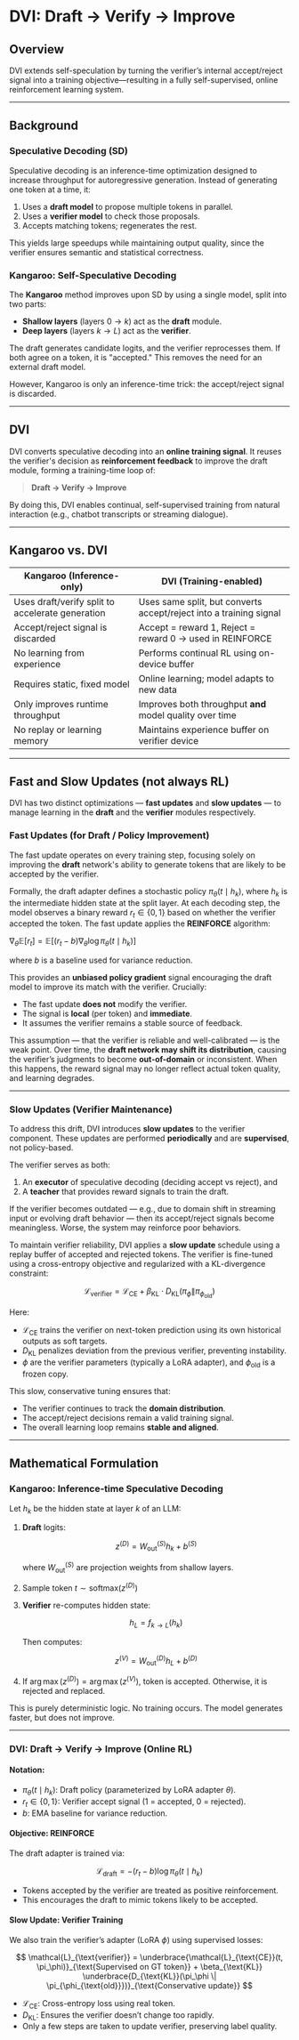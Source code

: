 # DVI: Draft → Verify → Improve

## Overview

DVI extends self-speculation by turning the verifier’s internal accept/reject signal into a training objective—resulting in a fully self-supervised, online reinforcement learning system.

---

## Background

### Speculative Decoding (SD)

Speculative decoding is an inference-time optimization designed to increase throughput for autoregressive generation. Instead of generating one token at a time, it:

1. Uses a **draft model** to propose multiple tokens in parallel.
2. Uses a **verifier model** to check those proposals.
3. Accepts matching tokens; regenerates the rest.

This yields large speedups while maintaining output quality, since the verifier ensures semantic and statistical correctness.

### Kangaroo: Self-Speculative Decoding

The **Kangaroo** method improves upon SD by using a single model, split into two parts:

* **Shallow layers** (layers $0 \to k$) act as the **draft** module.
* **Deep layers** (layers $k \to L$) act as the **verifier**.

The draft generates candidate logits, and the verifier reprocesses them. If both agree on a token, it is "accepted." This removes the need for an external draft model.

However, Kangaroo is only an inference-time trick: the accept/reject signal is discarded.

---

## DVI

DVI converts speculative decoding into an **online training signal**. It reuses the verifier's decision as **reinforcement feedback** to improve the draft module, forming a training-time loop of:

> **Draft → Verify → Improve**

By doing this, DVI enables continual, self-supervised training from natural interaction (e.g., chatbot transcripts or streaming dialogue).

---

## Kangaroo vs. DVI

| Kangaroo (Inference-only)                        | DVI (Training-enabled)                                             |
| ------------------------------------------------ | ------------------------------------------------------------------ |
| Uses draft/verify split to accelerate generation | Uses same split, but converts accept/reject into a training signal |
| Accept/reject signal is discarded                | Accept = reward 1, Reject = reward 0 → used in REINFORCE           |
| No learning from experience                      | Performs continual RL using on-device buffer                       |
| Requires static, fixed model                     | Online learning; model adapts to new data                          |
| Only improves runtime throughput                 | Improves both throughput **and** model quality over time           |
| No replay or learning memory                     | Maintains experience buffer on verifier device                     |

---

## Fast and Slow Updates (not always RL)

DVI has two distinct optimizations — **fast updates** and **slow updates** — to manage learning in the **draft** and the **verifier** modules respectively.

### Fast Updates (for Draft / Policy Improvement)

The fast update  operates on every training step, focusing solely on improving the **draft** network's ability to generate tokens that are likely to be accepted by the verifier.

Formally, the draft adapter defines a stochastic policy $\pi_\theta(t \mid h_k)$, where $h_k$ is the intermediate hidden state at the split layer. At each decoding step, the model observes a binary reward $r_t \in \{0, 1\}$ based on whether the verifier accepted the token. The fast update applies the **REINFORCE** algorithm:

${
\nabla_\theta \mathbb{E}[r_t] = \mathbb{E}[(r_t - b) \nabla_\theta \log \pi_\theta(t \mid h_k)]
}$

where $b$ is a baseline used for variance reduction.

This provides an **unbiased policy gradient** signal encouraging the draft model to improve its match with the verifier. Crucially:

* The fast update **does not** modify the verifier.
* The signal is **local** (per token) and **immediate**.
* It assumes the verifier remains a stable source of feedback.

This assumption — that the verifier is reliable and well-calibrated — is the weak point. Over time, the **draft network may shift its distribution**, causing the verifier’s judgments to become **out-of-domain** or inconsistent. When this happens, the reward signal may no longer reflect actual token quality, and learning degrades.

---

### Slow Updates (Verifier Maintenance)

To address this drift, DVI introduces **slow updates** to the verifier component. These updates are performed **periodically** and are **supervised**, not policy-based.

The verifier serves as both:

1. An **executor** of speculative decoding (deciding accept vs reject), and
2. A **teacher** that provides reward signals to train the draft.

If the verifier becomes outdated — e.g., due to domain shift in streaming input or evolving draft behavior — then its accept/reject signals become meaningless. Worse, the system may reinforce poor behaviors.

To maintain verifier reliability, DVI applies a **slow update** schedule using a replay buffer of accepted and rejected tokens. The verifier is fine-tuned using a cross-entropy objective and regularized with a KL-divergence constraint:

$$
\mathcal{L}_{\text{verifier}} = \mathcal{L}_{\text{CE}} + \beta_{\text{KL}} \cdot D_{\text{KL}}(\pi_\phi \| \pi_{\phi_{\text{old}}})
$$

Here:

* $\mathcal{L}_{\text{CE}}$ trains the verifier on next-token prediction using its own historical outputs as soft targets.
* $D_{\text{KL}}$ penalizes deviation from the previous verifier, preventing instability.
* $\phi$ are the verifier parameters (typically a LoRA adapter), and $\phi_{\text{old}}$ is a frozen copy.

This slow, conservative tuning ensures that:

* The verifier continues to track the **domain distribution**.
* The accept/reject decisions remain a valid training signal.
* The overall learning loop remains **stable and aligned**.

---

## Mathematical Formulation

### Kangaroo: Inference-time Speculative Decoding

Let $h_k$ be the hidden state at layer $k$ of an LLM:

1. **Draft** logits:

   $$
   z^{(D)} = W_{\text{out}}^{(S)} h_k + b^{(S)}
   $$

   where $W_{\text{out}}^{(S)}$ are projection weights from shallow layers.

2. Sample token $t \sim \text{softmax}(z^{(D)})$

3. **Verifier** re-computes hidden state:

   $$
   h_L = f_{k \to L}(h_k)
   $$

   Then computes:

   $$
   z^{(V)} = W_{\text{out}}^{(D)} h_L + b^{(D)}
   $$

4. If $\arg\max(z^{(D)}) = \arg\max(z^{(V)})$, token is accepted.
   Otherwise, it is rejected and replaced.

This is purely deterministic logic. No training occurs. The model generates faster, but does not improve.

---

### DVI: Draft → Verify → Improve (Online RL)

#### Notation:

* $\pi_\theta(t \mid h_k)$: Draft policy (parameterized by LoRA adapter $\theta$).
* $r_t \in \{0, 1\}$: Verifier accept signal (1 = accepted, 0 = rejected).
* $b$: EMA baseline for variance reduction.

#### Objective: REINFORCE

The draft adapter is trained via:

$$
\mathcal{L}_{\text{draft}} = - (r_t - b) \log \pi_\theta(t \mid h_k)
$$

* Tokens accepted by the verifier are treated as positive reinforcement.
* This encourages the draft to mimic tokens likely to be accepted.

#### Slow Update: Verifier Training

We also train the verifier’s adapter (LoRA $\phi$) using supervised losses:

$$
\mathcal{L}_{\text{verifier}} = \underbrace{\mathcal{L}_{\text{CE}}(t, \pi_\phi)}_{\text{Supervised on GT token}} + \beta_{\text{KL}} \underbrace{D_{\text{KL}}(\pi_\phi \| \pi_{\phi_{\text{old}}})}_{\text{Conservative update}}
$$

* $\mathcal{L}_{\text{CE}}$: Cross-entropy loss using real token.
* $D_{\text{KL}}$: Ensures the verifier doesn’t change too rapidly.
* Only a few steps are taken to update verifier, preserving label quality.

